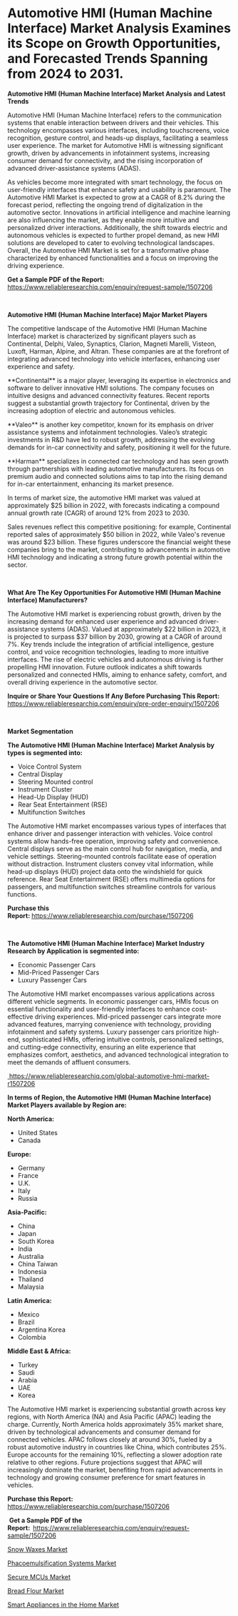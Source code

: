 <p><h1>Automotive HMI (Human Machine Interface) Market Analysis Examines its Scope on Growth Opportunities, and Forecasted Trends Spanning from 2024 to 2031.</h1></p><p><strong>Automotive HMI (Human Machine Interface) Market Analysis and Latest Trends</strong></p>
<p><p>Automotive HMI (Human Machine Interface) refers to the communication systems that enable interaction between drivers and their vehicles. This technology encompasses various interfaces, including touchscreens, voice recognition, gesture control, and heads-up displays, facilitating a seamless user experience. The market for Automotive HMI is witnessing significant growth, driven by advancements in infotainment systems, increasing consumer demand for connectivity, and the rising incorporation of advanced driver-assistance systems (ADAS). </p><p>As vehicles become more integrated with smart technology, the focus on user-friendly interfaces that enhance safety and usability is paramount. The Automotive HMI Market is expected to grow at a CAGR of 8.2% during the forecast period, reflecting the ongoing trend of digitalization in the automotive sector. Innovations in artificial intelligence and machine learning are also influencing the market, as they enable more intuitive and personalized driver interactions. Additionally, the shift towards electric and autonomous vehicles is expected to further propel demand, as new HMI solutions are developed to cater to evolving technological landscapes. Overall, the Automotive HMI Market is set for a transformative phase characterized by enhanced functionalities and a focus on improving the driving experience.</p></p>
<p><strong>Get a Sample PDF of the Report:&nbsp;</strong> <a href="https://www.reliableresearchiq.com/enquiry/request-sample/1507206">https://www.reliableresearchiq.com/enquiry/request-sample/1507206</a></p>
<p>&nbsp;</p>
<p><strong>Automotive HMI (Human Machine Interface) Major Market Players</strong></p>
<p><p>The competitive landscape of the Automotive HMI (Human Machine Interface) market is characterized by significant players such as Continental, Delphi, Valeo, Synaptics, Clarion, Magneti Marelli, Visteon, Luxoft, Harman, Alpine, and Altran. These companies are at the forefront of integrating advanced technology into vehicle interfaces, enhancing user experience and safety.</p><p>**Continental** is a major player, leveraging its expertise in electronics and software to deliver innovative HMI solutions. The company focuses on intuitive designs and advanced connectivity features. Recent reports suggest a substantial growth trajectory for Continental, driven by the increasing adoption of electric and autonomous vehicles.</p><p>**Valeo** is another key competitor, known for its emphasis on driver assistance systems and infotainment technologies. Valeo’s strategic investments in R&D have led to robust growth, addressing the evolving demands for in-car connectivity and safety, positioning it well for the future.</p><p>**Harman** specializes in connected car technology and has seen growth through partnerships with leading automotive manufacturers. Its focus on premium audio and connected solutions aims to tap into the rising demand for in-car entertainment, enhancing its market presence.</p><p>In terms of market size, the automotive HMI market was valued at approximately $25 billion in 2022, with forecasts indicating a compound annual growth rate (CAGR) of around 12% from 2023 to 2030. </p><p>Sales revenues reflect this competitive positioning: for example, Continental reported sales of approximately $50 billion in 2022, while Valeo's revenue was around $23 billion. These figures underscore the financial weight these companies bring to the market, contributing to advancements in automotive HMI technology and indicating a strong future growth potential within the sector.</p></p>
<p>&nbsp;</p>
<p><strong>What Are The Key Opportunities For Automotive HMI (Human Machine Interface) Manufacturers?</strong></p>
<p><p>The Automotive HMI market is experiencing robust growth, driven by the increasing demand for enhanced user experience and advanced driver-assistance systems (ADAS). Valued at approximately $22 billion in 2023, it is projected to surpass $37 billion by 2030, growing at a CAGR of around 7%. Key trends include the integration of artificial intelligence, gesture control, and voice recognition technologies, leading to more intuitive interfaces. The rise of electric vehicles and autonomous driving is further propelling HMI innovation. Future outlook indicates a shift towards personalized and connected HMIs, aiming to enhance safety, comfort, and overall driving experience in the automotive sector.</p></p>
<p><strong>Inquire or Share Your Questions If Any Before Purchasing This Report:</strong> <a href="https://www.reliableresearchiq.com/enquiry/pre-order-enquiry/1507206">https://www.reliableresearchiq.com/enquiry/pre-order-enquiry/1507206</a></p>
<p>&nbsp;</p>
<p><strong>Market Segmentation</strong></p>
<p><strong>The Automotive HMI (Human Machine Interface) Market Analysis by types is segmented into:</strong></p>
<p><ul><li>Voice Control System</li><li>Central Display</li><li>Steering Mounted control</li><li>Instrument Cluster</li><li>Head-Up Display (HUD)</li><li>Rear Seat Entertainment (RSE)</li><li>Multifunction Switches</li></ul></p>
<p><p>The Automotive HMI market encompasses various types of interfaces that enhance driver and passenger interaction with vehicles. Voice control systems allow hands-free operation, improving safety and convenience. Central displays serve as the main control hub for navigation, media, and vehicle settings. Steering-mounted controls facilitate ease of operation without distraction. Instrument clusters convey vital information, while head-up displays (HUD) project data onto the windshield for quick reference. Rear Seat Entertainment (RSE) offers multimedia options for passengers, and multifunction switches streamline controls for various functions.</p></p>
<p><strong>Purchase this Report:&nbsp;</strong><a href="https://www.reliableresearchiq.com/purchase/1507206">https://www.reliableresearchiq.com/purchase/1507206</a></p>
<p>&nbsp;</p>
<p><strong>The Automotive HMI (Human Machine Interface) Market Industry Research by Application is segmented into:</strong></p>
<p><ul><li>Economic Passenger Cars</li><li>Mid-Priced Passenger Cars</li><li>Luxury Passenger Cars</li></ul></p>
<p><p>The Automotive HMI market encompasses various applications across different vehicle segments. In economic passenger cars, HMIs focus on essential functionality and user-friendly interfaces to enhance cost-effective driving experiences. Mid-priced passenger cars integrate more advanced features, marrying convenience with technology, providing infotainment and safety systems. Luxury passenger cars prioritize high-end, sophisticated HMIs, offering intuitive controls, personalized settings, and cutting-edge connectivity, ensuring an elite experience that emphasizes comfort, aesthetics, and advanced technological integration to meet the demands of affluent consumers.</p></p>
<p><a href="https://www.reliableresearchiq.com/global-automotive-hmi-market-r1507206">&nbsp;https://www.reliableresearchiq.com/global-automotive-hmi-market-r1507206</a></p>
<p><strong>In terms of Region, the Automotive HMI (Human Machine Interface) Market Players available by Region are:</strong></p>
<p>
    <p> <strong> North America: </strong>
        <ul>
            <li>United States</li>
            <li>Canada</li>
        </ul>
        </p> 
    <p> <strong> Europe: </strong>
        <ul>
            <li>Germany</li>
            <li>France</li>
            <li>U.K.</li>
            <li>Italy</li>
            <li>Russia</li>
        </ul>
        </p> 
    <p> <strong> Asia-Pacific: </strong>
        <ul>
            <li>China</li>
            <li>Japan</li>
            <li>South Korea</li>
            <li>India</li>
            <li>Australia</li>
            <li>China Taiwan</li>
            <li>Indonesia</li>
            <li>Thailand</li>
            <li>Malaysia</li>
        </ul>
        </p> 
    <p> <strong> Latin America: </strong>
        <ul>
            <li>Mexico</li>
            <li>Brazil</li>
            <li>Argentina Korea</li>
            <li>Colombia</li>
        </ul>
        </p> 
    <p> <strong> Middle East & Africa: </strong>
        <ul>
            <li>Turkey</li>
            <li>Saudi</li>
            <li>Arabia</li>
            <li>UAE</li>
            <li>Korea</li>
        </ul>
    </p>
    </p>
<p><p>The Automotive HMI market is experiencing substantial growth across key regions, with North America (NA) and Asia Pacific (APAC) leading the charge. Currently, North America holds approximately 35% market share, driven by technological advancements and consumer demand for connected vehicles. APAC follows closely at around 30%, fueled by a robust automotive industry in countries like China, which contributes 25%. Europe accounts for the remaining 10%, reflecting a slower adoption rate relative to other regions. Future projections suggest that APAC will increasingly dominate the market, benefiting from rapid advancements in technology and growing consumer preference for smart features in vehicles.</p></p>
<p><strong>Purchase this Report: </strong><a href="https://www.reliableresearchiq.com/purchase/1507206">https://www.reliableresearchiq.com/purchase/1507206</a></p>
<p>&nbsp;<strong>Get a Sample PDF of the Report:&nbsp;&nbsp;</strong><a href="https://www.reliableresearchiq.com/enquiry/request-sample/1507206">https://www.reliableresearchiq.com/enquiry/request-sample/1507206</a></p>
<p><strong></strong></p>
<p><p><a href="https://medium.com/@hobnob892009/snow-waxes-industry-sector-new-technologies-and-market-impact-forecasted-for-period-from-2024-to-d5e82450f25f">Snow Waxes Market</a></p><p><a href="https://www.linkedin.com/pulse/unveiling-market-trends-global-phacoemulsification-systems-4y0ee?trackingId=CpRgiI4TSmeLxAzxM3eNLg%3D%3D">Phacoemulsification Systems Market</a></p><p><a href="https://medium.com/@hobnob892009/secure-mcus-market-trends-and-analysis-opportunities-and-challenges-for-future-growth-2024-19350f32f50c?postPublishedType=repub">Secure MCUs Market</a></p><p><a href="https://www.linkedin.com/pulse/global-bread-flour-market-focus-product-type-all-purpose-flourplain-p7hue?trackingId=v19teBajQ9ea5yfhSM5rug%3D%3D">Bread Flour Market</a></p><p><a href="https://github.com/WayneHopkins413/Market-Research-Report-List-1/blob/main/smart-appliances-in-the-home-market.md">Smart Appliances in the Home Market</a></p></p>